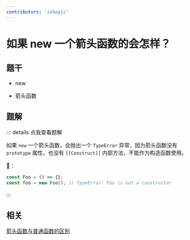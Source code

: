 ```yaml
---
contributors: 'isboyjc'
---
```

 
# 如果 new 一个箭头函数的会怎样？


## 题干

- new 

- 箭头函数



## 题解

::: details 点我查看题解

如果 `new` 一个箭头函数，会抛出一个 `TypeError` 异常，因为箭头函数没有 `prototype` 属性，也没有 `[[Construct]]` 内部方法，不能作为构造函数使用。

🌰：

```js
const Foo = () => {};
const foo = new Foo(); // TypeError: Foo is not a constructor
```
:::

## 相关

[箭头函数与普通函数的区别](./050010_arrow_function.md)

